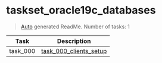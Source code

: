 # taskset_oracle19c_databases

> [Auto](https://github.com/codeaprendiz/learn_fullstack/blob/main/home/php/intermediate/taskset_intermediate_php/task_004_createGlobalMarkdownTable/generate-readme.php) generated ReadMe. Number of tasks: 1

| Task     | Description                                                                  |
|----------|------------------------------------------------------------------------------|
| task_000 | [task_000_clients_setup](taskset_oracle19c_databases/task_000_clients_setup) |
